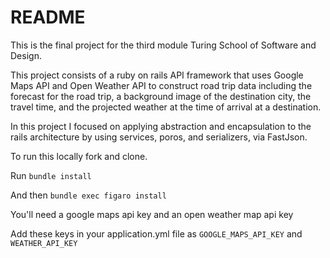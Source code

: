 # README
This is the final project for the third module Turing School of Software and Design.

This project consists of a ruby on rails API framework that uses Google Maps API and Open Weather API to construct road trip data including the forecast for the road trip, a background image of the destination city, the travel time, and the projected weather at the time of arrival at a destination.

In this project I focused on applying abstraction and encapsulation to the rails architecture by using services, poros, and serializers, via FastJson.

To run this locally fork and clone.

Run `bundle install`

And then `bundle exec figaro install`

You'll need a google maps api key and an open weather map api key

Add these keys in your application.yml file as `GOOGLE_MAPS_API_KEY` and `WEATHER_API_KEY`

